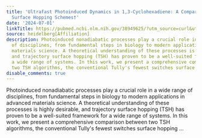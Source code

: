 ```yaml
---
title: 'Ultrafast Photoinduced Dynamics in 1,3-Cyclohexadiene: A Comparison of Trajectory
  Surface Hopping Schemes†'
date: '2024-07-01'
linkTitle: https://pubmed.ncbi.nlm.nih.gov/38949625/?utm_source=curl&utm_medium=rss&utm_campaign=pubmed-2&utm_content=1FakS-2QOkCT8HsMOQP1bCRQ4YzyumYOmxmF0moLsQ3dFB1E9V&fc=20220326224207&ff=20240701183438&v=2.18.0.post9+e462414
source: heidelberg[Affiliation]
description: Photoinduced nonadiabatic processes play a crucial role in a wide range
  of disciplines, from fundamental steps in biology to modern applications in advanced
  materials science. A theoretical understanding of these processes is highly desirable,
  and trajectory surface hopping (TSH) has proven to be a well-suited framework for
  a wide range of systems. In this work, we present a comprehensive comparison between
  two TSH algorithms, the conventional Tully's fewest switches surface hopping ...
disable_comments: true
---
```

Photoinduced nonadiabatic processes play a crucial role in a wide range of disciplines, from fundamental steps in biology to modern applications in advanced materials science. A theoretical understanding of these processes is highly desirable, and trajectory surface hopping (TSH) has proven to be a well-suited framework for a wide range of systems. In this work, we present a comprehensive comparison between two TSH algorithms, the conventional Tully's fewest switches surface hopping ...